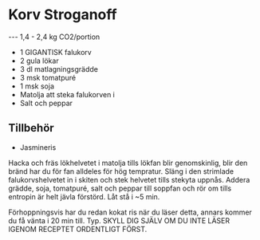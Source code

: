 
# Korv Stroganoff
---  1,4 - 2,4 kg CO2/portion 

* 1 GIGANTISK falukorv
* 2 gula lökar
* 3 dl matlagningsgrädde
* 3 msk tomatpuré
* 1 msk soja
* Matolja att steka falukorven i
* Salt och peppar

## Tillbehör
* Jasmineris

Hacka och fräs lökhelvetet i matolja tills lökfan blir genomskinlig, blir den bränd har du för fan alldeles för hög tempratur. Släng i den strimlade falukorvshelvetet in i skiten och stek helvetet tills stekyta uppnås. Addera grädde, soja, tomatpuré, salt och peppar till soppfan och rör om tills entropin är helt jävla förstörd. Låt stå i ~5 min. 

Förhoppningsvis har du redan kokat ris när du läser detta, annars kommer du få vänta i 20 min till. Typ. SKYLL DIG SJÄLV OM DU INTE LÄSER IGENOM RECEPTET ORDENTLIGT FÖRST. 
